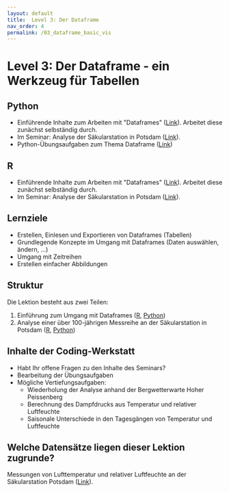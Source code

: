 ```yaml
---
layout: default
title:  Level 3: Der Dataframe
nav_order: 4
permalink: /03_dataframe_basic_vis
---
```



# Level 3: Der Dataframe - ein Werkzeug für Tabellen

## Python

- Einführende Inhalte zum Arbeiten mit "Dataframes" ([Link](python/dataframes-intro.html)). Arbeitet diese zunächst selbständig durch.
- Im Seminar: Analyse der Säkularstation in Potsdam ([Link](python/dataframes-lesson.html)).
- Python-Übungsaufgaben zum Thema Dataframe ([Link](python/uebung/uebung.html))

## R

- Einführende Inhalte zum Arbeiten mit "Dataframes" ([Link](R/Dataframes.html)). Arbeitet diese zunächst selbständig durch.
- Im Seminar: Analyse der Säkularstation in Potsdam ([Link](R/Dataframes2.html)).

## Lernziele

- Erstellen, Einlesen und Exportieren von Dataframes (Tabellen) 
- Grundlegende Konzepte im Umgang mit Dataframes (Daten auswählen, ändern, ...)
- Umgang mit Zeitreihen
- Erstellen einfacher Abbildungen

## Struktur

Die Lektion besteht aus zwei Teilen:

1. Einführung zum Umgang mit Dataframes ([R](R/Dataframes.html), [Python](python/dataframes-intro.html))
2. Analyse einer über 100-jährigen Messreihe an der Säkularstation in Potsdam ([R](R/Dataframes2.html), [Python](python/dataframes-lesson.html))

## Inhalte der Coding-Werkstatt
- Habt Ihr offene Fragen zu den Inhalte des Seminars?
- Bearbeitung der Übungsaufgaben
- Mögliche Vertiefungsaufgaben:
     - Wiederholung der Analyse anhand der Bergwetterwarte Hoher Peissenberg
     - Berechnung des Dampfdrucks aus Temperatur und relativer Luftfeuchte
     - Saisonale Unterschiede in den Tagesgängen von Temperatur und Luftfeuchte

## Welche Datensätze liegen dieser Lektion zugrunde?

Messungen von Lufttemperatur und relativer Luftfeuchte an der Säkularstation Potsdam ([Link](https://opendata.dwd.de/climate_environment/CDC/observations_germany/climate/hourly/air_temperature/historical/)).
